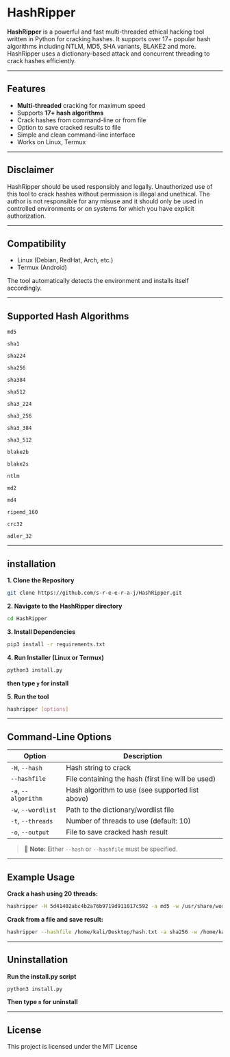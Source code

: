 #  HashRipper

**HashRipper** is a powerful and fast multi-threaded ethical hacking tool written in Python for cracking hashes. It supports over 17+ popular hash algorithms including NTLM, MD5, SHA variants, BLAKE2 and more. HashRipper uses a dictionary-based attack and concurrent threading to crack hashes efficiently.

---

##  Features

-  **Multi-threaded** cracking for maximum speed
-  Supports **17+ hash algorithms**
-  Crack hashes from command-line or from file
-  Option to save cracked results to file
-  Simple and clean command-line interface
-  Works on Linux, Termux

---

## Disclaimer
HashRipper should be used responsibly and legally. Unauthorized use of this tool to crack hashes without permission is illegal and unethical. The author is not responsible for any misuse and it should only be used in controlled environments or on systems for which you have explicit authorization.

---

## Compatibility
- Linux (Debian, RedHat, Arch, etc.)
- Termux (Android)
  
The tool automatically detects the environment and installs itself accordingly.

---

## Supported Hash Algorithms

`md5`

`sha1`

`sha224`

`sha256`

`sha384`

`sha512`

`sha3_224`

`sha3_256`

`sha3_384`

`sha3_512`

`blake2b`

`blake2s`

`ntlm`

`md2`

`md4`

`ripemd_160`

`crc32`

`adler_32`

---

## installation

**1. Clone the Repository**
```bash
git clone https://github.com/s-r-e-e-r-a-j/HashRipper.git
```
**2. Navigate to the HashRipper directory**
```bash
cd HashRipper
```
**3. Install Dependencies**
```bash
pip3 install -r requirements.txt
```
**4. Run Installer (Linux or Termux)**
```bash
python3 install.py
```
**then type `y` for install**

**5. Run the tool**
```bash
hashripper [options]
```

---

##  Command-Line Options

| Option            | Description                                                      |
|-------------------|------------------------------------------------------------------|
| `-H`, `--hash`     | Hash string to crack                                             |
| `--hashfile`       | File containing the hash (first line will be used)              |
| `-a`, `--algorithm`| Hash algorithm to use (see supported list above)                |
| `-w`, `--wordlist` | Path to the dictionary/wordlist file                            |
| `-t`, `--threads`  | Number of threads to use (default: 10)                          |
| `-o`, `--output`   | File to save cracked hash result                                |

> 🔸 **Note:** Either `--hash` or `--hashfile` must be specified.

---

## Example Usage
**Crack a hash using 20 threads:**
```bash
hashripper -H 5d41402abc4b2a76b9719d911017c592 -a md5 -w /usr/share/wordlists/rockyou.txt -t 20
```
**Crack from a file and save result:**
```bash
hashripper --hashfile /home/kali/Desktop/hash.txt -a sha256 -w /home/kali/Desktop/wordlist.txt -o /home/kali/Desktop/cracked.txt
```
---

## Uninstallation
**Run the install.py script**
```bash
python3 install.py
```
**Then type `n` for uninstall**

---

## License
This project is licensed under the MIT License

